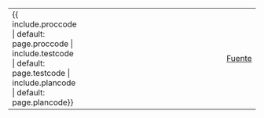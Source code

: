 <script>
const query=window.location.search;
const parameters=new URLSearchParams(query);
if( !parameters.has("check") ) {
 parameters.append("check", '<input type="checkbox">');
}
if( !parameters.has("testcode") ) {
 parameters.append("testcode", '{{ include.testcode | default: page.testcode }}');
}
if( !parameters.has("plancode") ) {
 parameters.append("plancode", '{{ include.plancode | default: page.plancode }}');
}
if( !parameters.has("proccode") ) {
 parameters.append("proccode", '{{ include.proccode | default: page.proccode }}');
}
if( !parameters.has("title") ) {
 parameters.append("title", '{{ include.title | default: page.title }}');
}
if( !parameters.has("srcpath") ) {
 parameters.append("srcpath", '{{ include.srcpath | default: page.srcpath }}');
}
</script>
<table style="width:100%;">
 <tr>
  <td>{{ include.proccode | default: page.proccode | include.testcode | default: page.testcode | include.plancode | default: page.plancode}}</td>
  <td style="width:100%;"></td>
  <td><a href="https://github.com/gvSIGAssociation/gvsig-desktop-testing/blob/master/docs/{{ include.srcpath | default: page.srcpath }}">Fuente</a></td>
 </tr>
</table>
